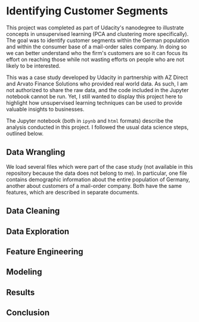 # Identifying Customer Segments

This project was completed as part of Udacity's nanodegree to illustrate concepts in unsupervised learning (PCA and clustering more specifically). The goal was to identify customer segments within the German population and within the consumer base of a mail-order sales company. In doing so we can better understand who the firm's customers are so it can focus its effort on reaching those while not wasting efforts on people who are not likely to be interested.

This was a case study developed by Udacity in partnership with AZ Direct and Arvato Finance Solutions who provided real world data. As such, I am not authorized to share the raw data, and the code included in the Jupyter notebook cannot be run. Yet, I still wanted to display this project here to highlight how unsupervised learning techniques can be used to provide valuable insights to businesses.

The Jupyter notebook (both in `ipynb` and `html` formats) describe the analysis conducted in this project. I followed the usual data science steps, outlined below.

## Data Wrangling

We load several files which were part of the case study (not available in this repository because the data does not belong to me). In particular, one file contains demographic information about the entire population of Germany, another about customers of a mail-order company. Both have the same features, which are described in separate documents.

## Data Cleaning

## Data Exploration

## Feature Engineering

## Modeling

## Results

## Conclusion